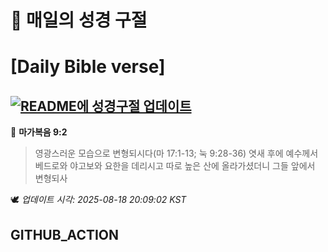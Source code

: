 # 🙏 매일의 성경 구절
# [Daily Bible verse]
## [![README에 성경구절 업데이트](https://github.com/DONGSUKA/first_test/actions/workflows/update-readme-bible.yml/badge.svg)](https://github.com/DONGSUKA/first_test/actions/workflows/update-readme-bible.yml)
<!-- START_BIBLE_VERSE -->
📖 **마가복음 9:2**
> 영광스러운 모습으로 변형되시다(마 17:1-13; 눅 9:28-36) 엿새 후에 예수께서 베드로와 야고보와 요한을 데리시고 따로 높은 산에 올라가셨더니 그들 앞에서 변형되사

🕊️ _업데이트 시각: 2025-08-18 20:09:02 KST_
  <!-- END_BIBLE_VERSE -->
## GITHUB_ACTION
